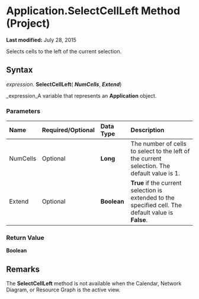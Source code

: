 
# Application.SelectCellLeft Method (Project)

 **Last modified:** July 28, 2015

Selects cells to the left of the current selection.

## Syntax

 _expression_. **SelectCellLeft**( **_NumCells_**,  **_Extend_**)

 _expression_A variable that represents an  **Application** object.


### Parameters



|**Name**|**Required/Optional**|**Data Type**|**Description**|
|:-----|:-----|:-----|:-----|
|NumCells|Optional| **Long**|The number of cells to select to the left of the current selection. The default value is 1.|
|Extend|Optional| **Boolean**| **True** if the current selection is extended to the specified cell. The default value is **False**.|

### Return Value

 **Boolean**


## Remarks

The  **SelectCellLeft** method is not available when the Calendar, Network Diagram, or Resource Graph is the active view.

